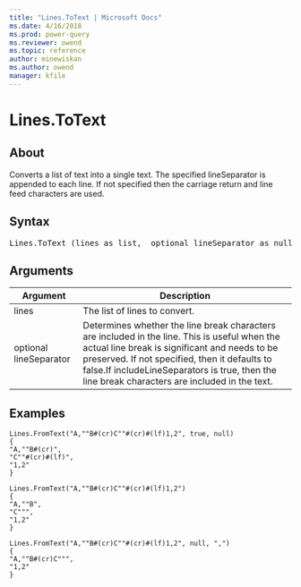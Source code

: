 ```yaml
---
title: "Lines.ToText | Microsoft Docs"
ms.date: 4/16/2018
ms.prod: power-query
ms.reviewer: owend
ms.topic: reference
author: minewiskan
ms.author: owend
manager: kfile
---
```

# Lines.ToText

  
## About  
Converts a list of text into a single text. The specified lineSeparator is appended to each line. If not specified then the carriage return and line feed characters are used.  
  
## Syntax

<pre>
Lines.ToText (lines as list,  optional lineSeparator as nullable text) as text  
</pre>
  
## Arguments  
  
|Argument|Description|  
|------------|---------------|  
|lines|The list of lines to convert.|  
|optional lineSeparator|Determines whether the line break characters are included in the line.  This is useful when the actual line break is significant and needs to be preserved.  If not specified, then it defaults to false.If includeLineSeparators is true, then the line break characters are included in the text.|  
  
## Examples  
  
```powerquery-m
Lines.FromText("A,""B#(cr)C""#(cr)#(lf)1,2", true, null)  
{  
"A,""B#(cr)",  
"C""#(cr)#(lf)",  
"1,2"  
}  
```  
  
```powerquery-m
Lines.FromText("A,""B#(cr)C""#(cr)#(lf)1,2")  
{  
"A,""B",  
"C""",  
"1,2"  
}  
```  
  
```powerquery-m
Lines.FromText("A,""B#(cr)C""#(cr)#(lf)1,2", null, ",")  
{  
"A,""B#(cr)C""",  
"1,2"  
}  
```  
